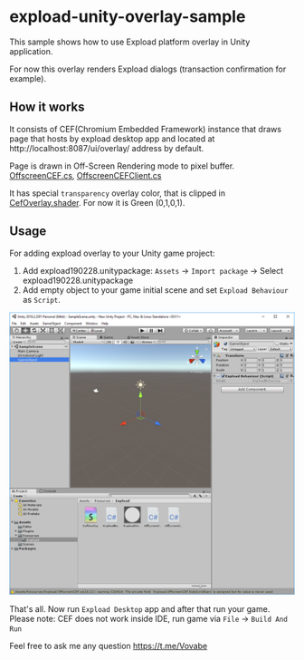 # expload-unity-overlay-sample
This sample shows how to use Expload platform overlay in Unity application.

For now this overlay renders Expload dialogs (transaction confirmation for example).
## How it works
It consists of CEF(Chromium Embedded Framework) instance that draws page that hosts by expload desktop app and located at http://localhost:8087/ui/overlay/ address by default.

Page is drawn in Off-Screen Rendering mode to pixel buffer. [OffscreenCEF.cs](Assets/Resources/Expload/OffscreenCEF.cs), [OffscreenCEFClient.cs](Assets/Resources/Expload/OffscreenCEFClient.cs)

It has special `transparency` overlay color, that is clipped in [CefOverlay.shader](Assets/Resources/Expload/CefOverlay.shader). For now it is Green (0,1,0,1).

## Usage
For adding expload overlay to your Unity game project:
1. Add expload190228.unitypackage: `Assets` -> `Import package` -> Select expload190228.unitypackage
2. Add empty object to your game initial scene and set `Expload Behaviour` as `Script`.

![](pics/unity-screen.png)

That's all.
Now run `Expload Desktop` app and after that run your game.
Please note: CEF does not work inside IDE, run game via `File` -> `Build And Run`

Feel free to ask me any question https://t.me/Vovabe
